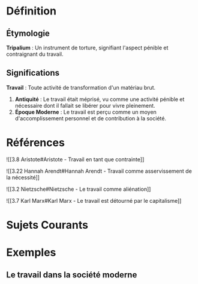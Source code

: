 
# Définition

## Étymologie

**Tripalium** : Un instrument de torture, signifiant l'aspect pénible et contraignant du travail.

## Significations

**Travail** : Toute activité de transformation d'un matériau brut.

1. **Antiquité** : Le travail était méprisé, vu comme une activité pénible et nécessaire dont il fallait se libérer pour vivre pleinement.
2. **Époque Moderne** : Le travail est perçu comme un moyen d'accomplissement personnel et de contribution à la société.

# Références

![[3.8 Aristote#Aristote - Travail en tant que contrainte]]

![[3.22 Hannah Arendt#Hannah Arendt - Travail comme asservissement de la nécessité]]

![[3.2 Nietzsche#Nietzsche - Le travail comme aliénation]]

![[3.7 Karl Marx#Karl Marx - Le travail est détourné par le capitalisme]]

# Sujets Courants

# Exemples

## Le travail dans la société moderne
